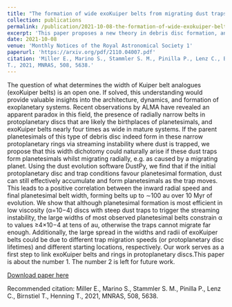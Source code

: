 ```yaml
---
title: "The formation of wide exoKuiper belts from migrating dust traps"
collection: publications
permalink: /publication/2021-10-08-the-formation-of-wide-exokuiper-belts
excerpt: 'This paper proposes a new theory in debris disc formation, and was the result of a 1.5 year research project supervised by [Dr. Sebastian Marino](https://sebamarino.github.io).'
date: 2021-10-08
venue: 'Monthly Notices of the Royal Astronomical Society 1'
paperurl: 'https://arxiv.org/pdf/2110.04007.pdf'
citation: 'Miller E., Marino S., Stammler S. M., Pinilla P., Lenz C., Birnstiel T., Henning
T., 2021, MNRAS, 508, 5638.'
---
```


The question of what determines the width of Kuiper belt analogues (exoKuiper belts) is an open one. If solved, this understanding would provide valuable insights into the architecture, dynamics, and formation of exoplanetary systems. Recent observations by ALMA have revealed an apparent paradox in this field, the presence of radially narrow belts in protoplanetary discs that are likely the birthplaces of planetesimals, and exoKuiper belts nearly four times as wide in mature systems. If the parent planetesimals of this type of debris disc indeed form in these narrow protoplanetary rings via streaming instability where dust is trapped, we propose that this width dichotomy could naturally arise if these dust traps form planetesimals whilst migrating radially, e.g. as caused by a migrating planet. Using the dust evolution software DustPy, we find that if the initial protoplanetary disc and trap conditions favour planetesimal formation, dust can still effectively accumulate and form planetesimals as the trap moves. This leads to a positive correlation between the inward radial speed and final planetesimal belt width, forming belts up to ∼100 au over 10 Myr of evolution. We show that although planetesimal formation is most efficient in low viscosity (α=10−4) discs with steep dust traps to trigger the streaming instability, the large widths of most observed planetesimal belts constrain α to values ≥4×10−4 at tens of au, otherwise the traps cannot migrate far enough. Additionally, the large spread in the widths and radii of exoKuiper belts could be due to different trap migration speeds (or protoplanetary disc lifetimes) and different starting locations, respectively. Our work serves as a first step to link exoKuiper belts and rings in protoplanetary discs.This paper is about the number 1. The number 2 is left for future work.

[Download paper here](https://arxiv.org/pdf/2110.04007.pdf)

Recommended citation: Miller E., Marino S., Stammler S. M., Pinilla P., Lenz C., Birnstiel T., Henning
T., 2021, MNRAS, 508, 5638.
